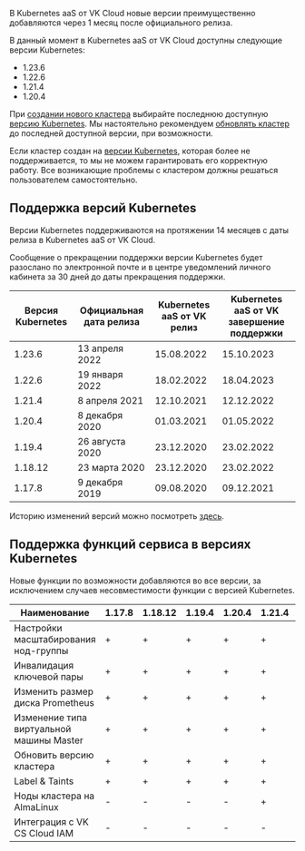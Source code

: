 В Kubernetes aaS от VK Cloud новые версии преимущественно добавляются через 1 месяц после официального релиза.

В данный момент в Kubernetes aaS от VK Cloud доступны следующие версии Kubernetes:

- 1.23.6
- 1.22.6
- 1.21.4
- 1.20.4

При [создании нового кластера](../../k8s-clusters/create-k8s) выбирайте последнюю доступную [версию Kubernetes](#k8s-versions-list). Мы настоятельно рекомендуем [обновлять кластер](../../k8s-clusters/update-k8s) до последней доступной версии, при возможности.

Если кластер создан на [версии Kubernetes](#k8s-versions-list), которая более не поддерживается, то мы не можем гарантировать его корректную работу. Все возникающие проблемы с кластером должны решаться пользователем самостоятельно.

## Поддержка версий Kubernetes

Версии Kubernetes поддерживаются на протяжении 14 месяцев с даты релиза в Kubernetes aaS от VK Cloud.

Сообщение о прекращении поддержки версии Kubernetes будет разослано по электронной почте и в центре уведомлений личного кабинета за 30 дней до даты прекращения поддержки.

|Версия Kubernetes|Официальная дата релиза|Kubernetes aaS от VK релиз|Kubernetes aaS от VK завершение поддержки|
|------|------|------|-------|
|1.23.6|13 апреля 2022|15.08.2022|15.10.2023|
|1.22.6|19 января 2022|18.02.2022|18.04.2023|
|1.21.4|8 апреля 2021|12.10.2021|12.12.2022|
|1.20.4|8 декабря 2020|01.03.2021|01.05.2022|
|1.19.4|26 августа 2020|23.12.2020|23.02.2022|
|1.18.12|23 марта 2020|23.12.2020|23.02.2022|
|1.17.8|9 декабря 2019|09.08.2020|09.12.2021|

Историю изменений версий можно посмотреть [здесь](k8s-version-changelog).

## Поддержка функций сервиса в версиях Kubernetes

Новые функции по возможности добавляются во все версии, за исключением случаев несовместимости функции с версией Kubernetes.

| Наименование                             | 1.17.8 | 1.18.12 | 1.19.4 | 1.20.4 | 1.21.4 | 1.22.6 | 1.23.6 |
| ---------------------------------------- | ------ | ------- | ------ | ------ | ------ | ------ | ------ |
| Настройки масштабирования нод-группы     | +      | +       | +      | +      | +      | +      |+ |
| Инвалидация ключевой пары                | +      | +       | +      | +      | +      | +      |+ |
| Изменить размер диска Prometheus         | +      | +       | +      | +      | +      | +      |+ |
| Изменение типа виртуальной машины Master | +      | +       | +      | +      | +      | +      |+ |
| Обновить версию кластера                 | +      | +       | +      | +      | +      | +      |+ |
| Label & Taints                           | +      | +       | +      | +      | +      | +      |+ |
| Ноды кластера на AlmaLinux               | -      | -       | -      | -      | +      | +      |+ |
| Интеграция с VK CS Cloud IAM             | -      | -       | -      | -      | -      | -      | + |

